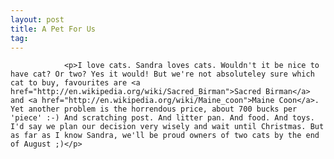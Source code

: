 ```yaml
---
layout: post
title: A Pet For Us
tag: 
---
```



                <p>I love cats. Sandra loves cats. Wouldn't it be nice to have cat? Or two? Yes it would! But we're not absoluteley sure which cat to buy, favourites are <a href="http://en.wikipedia.org/wiki/Sacred_Birman">Sacred Birman</a> and <a href="http://en.wikipedia.org/wiki/Maine_coon">Maine Coon</a>. Yet another problem is the horrendous price, about 700 bucks per 'piece' :-) And scratching post. And litter pan. And food. And toys. I'd say we plan our decision very wisely and wait until Christmas. But as far as I know Sandra, we'll be proud owners of two cats by the end of August ;)</p>
            
